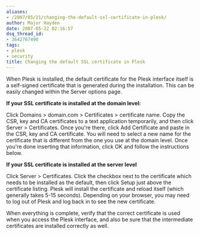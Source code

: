 ```yaml
---
aliases:
- /2007/05/21/changing-the-default-ssl-certificate-in-plesk/
author: Major Hayden
date: 2007-05-22 02:16:57
dsq_thread_id:
- 3642767490
tags:
- plesk
- security
title: Changing the default SSL certificate in Plesk
---
```


When Plesk is installed, the default certificate for the Plesk interface itself is a self-signed certificate that is generated during the installation. This can be easily changed within the Server options page.

**If your SSL certificate is installed at the domain level:**

Click Domains > domain.com > Certificates > certificate name. Copy the CSR, key and CA certificates to a text application temporarily, and then click Server > Certificates. Once you're there, click Add Certificate and paste in the CSR, key and CA certificate. You will need to select a new name for the certificate that is different from the one you use at the domain level. Once you're done inserting that information, click OK and follow the instructions below.

**If your SSL certificate is installed at the server level**

Click Server > Certificates. Click the checkbox next to the certificate which needs to be installed as the default, then click Setup just above the certificate listing. Plesk will install the certificate and reload itself (which generally takes 5-15 seconds). Depending on your browser, you may need to log out of Plesk and log back in to see the new certificate.

When everything is complete, verify that the correct certificate is used when you access the Plesk interface, and also be sure that the intermediate certificates are installed correctly as well.